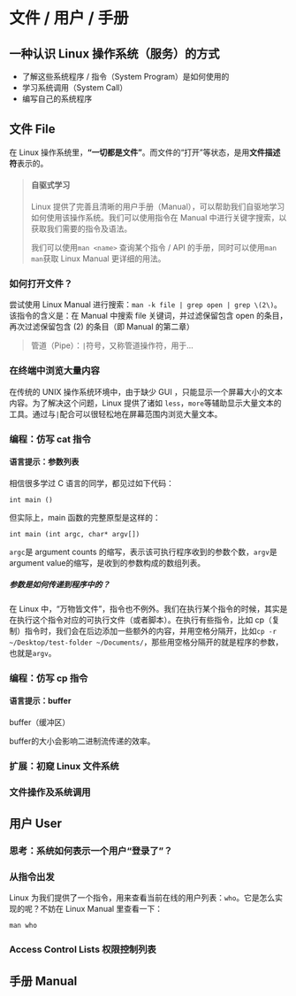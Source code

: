# 文件 / 用户 / 手册

## 一种认识 Linux 操作系统（服务）的方式

* 了解这些系统程序 / 指令（System Program）是如何使用的
* 学习系统调用（System Call）
* 编写自己的系统程序

## 文件 File

在 Linux 操作系统里，**“一切都是文件”**。而文件的“打开”等状态，是用**文件描述符**表示的。

> #### 自驱式学习
>
> Linux 提供了完善且清晰的用户手册（Manual），可以帮助我们自驱地学习如何使用该操作系统。我们可以使用指令在 Manual 中进行关键字搜索，以获取我们需要的指令及语法。
>
> 我们可以使用`man <name>` 查询某个指令 / API 的手册，同时可以使用`man man`获取 Linux Manual 更详细的用法。

### 如何打开文件？

尝试使用 Linux Manual 进行搜索：`man -k file | grep open | grep \(2\)`。该指令的含义是：在 Manual 中搜索 file 关键词，并过滤保留包含 open 的条目，再次过滤保留包含 \(2\) 的条目（即 Manual 的第二章）

> 管道（Pipe）：`|`符号，又称管道操作符，用于...

### 在终端中浏览大量内容

在传统的 UNIX 操作系统环境中，由于缺少 GUI ，只能显示一个屏幕大小的文本内容。为了解决这个问题，Linux 提供了诸如 `less`，`more`等辅助显示大量文本的工具。通过与`|`配合可以很轻松地在屏幕范围内浏览大量文本。

### 编程：仿写 cat 指令

#### 语言提示：参数列表

相信很多学过 C 语言的同学，都见过如下代码：

`int main ()`

但实际上，main 函数的完整原型是这样的：

`int main (int argc, char* argv[])`

`argc`是 argument counts 的缩写，表示该可执行程序收到的参数个数，`argv`是 argument value的缩写，是收到的参数构成的数组列表。

##### 参数是如何传递到程序中的？

在 Linux 中，“万物皆文件”，指令也不例外。我们在执行某个指令的时候，其实是在执行这个指令对应的可执行文件（或者脚本）。在执行有些指令，比如 cp（复制）指令时，我们会在后边添加一些额外的内容，并用空格分隔开，比如`cp -r ~/Desktop/test-folder ~/Documents/`，那些用空格分隔开的就是程序的参数，也就是`argv`。

### 编程：仿写 cp 指令

#### 语言提示：buffer

buffer（缓冲区）

buffer的大小会影响二进制流传递的效率。

### 扩展：初窥 Linux 文件系统

### 文件操作及系统调用

## 用户 User

### 思考：系统如何表示一个用户“登录了”？

### 从指令出发

Linux 为我们提供了一个指令，用来查看当前在线的用户列表：`who`。它是怎么实现的呢？不妨在 Linux Manual 里查看一下：

`man who`

### Access Control Lists 权限控制列表

## 手册 Manual



